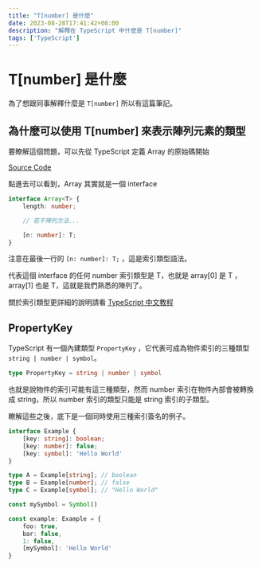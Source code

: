 ```yaml
---
title: "T[number] 是什麼"
date: 2023-08-28T17:41:42+08:00
description: "解釋在 TypeScript 中什麼是 T[number]"
tags: ['TypeScript']
---
```

# T[number] 是什麼

為了想跟同事解釋什麼是 `T[number]` 所以有這篇筆記。

## 為什麼可以使用 T[number] 來表示陣列元素的類型

要瞭解這個問題，可以先從 TypeScript 定義 Array 的原始碼開始

[Source Code](https://github.com/microsoft/TypeScript/blob/main/src/lib/es5.d.ts#L1476)

點進去可以看到，Array 其實就是一個 interface

```ts
interface Array<T> {
    length: number;

    // 若干陣列方法...

    [n: number]: T;
}
```

注意在最後一行的 `[n: number]: T;` ，這是索引類型語法。

代表這個 interface 的任何 number 索引類型是 T，也就是 array[0] 是 T ，array[1] 也是 T，這就是我們熟悉的陣列了。

關於索引類型更詳細的說明請看 [TypeScript 中文教程](https://wangdoc.com/typescript/object#%E5%B1%9E%E6%80%A7%E5%90%8D%E7%9A%84%E7%B4%A2%E5%BC%95%E7%B1%BB%E5%9E%8B)

## PropertyKey

TypeScript 有一個內建類型 `PropertyKey` ，它代表可成為物件索引的三種類型 `string | number | symbol`。

```ts
type PropertyKey = string | number | symbol
```

也就是說物件的索引可能有這三種類型，然而 number 索引在物件內部會被轉換成 string，所以 number 索引的類型只能是 string 索引的子類型。

瞭解這些之後，底下是一個同時使用三種索引簽名的例子。

```ts
interface Example {
    [key: string]: boolean;
    [key: number]: false;
    [key: symbol]: 'Hello World'
}

type A = Example[string]; // boolean
type B = Example[number]; // false
type C = Example[symbol]; // "Hello World"

const mySymbol = Symbol()

const example: Example = {
    foo: true,
    bar: false,
    1: false,
    [mySymbol]: 'Hello World'
}
```